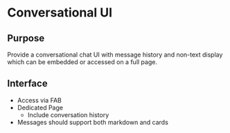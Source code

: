 # Conversational UI

## Purpose

Provide a conversational chat UI with message history and non-text display which can be embedded or accessed on a full page. 

## Interface

- Access via FAB
- Dedicated Page
  - Include conversation history
- Messages should support both markdown and cards 

